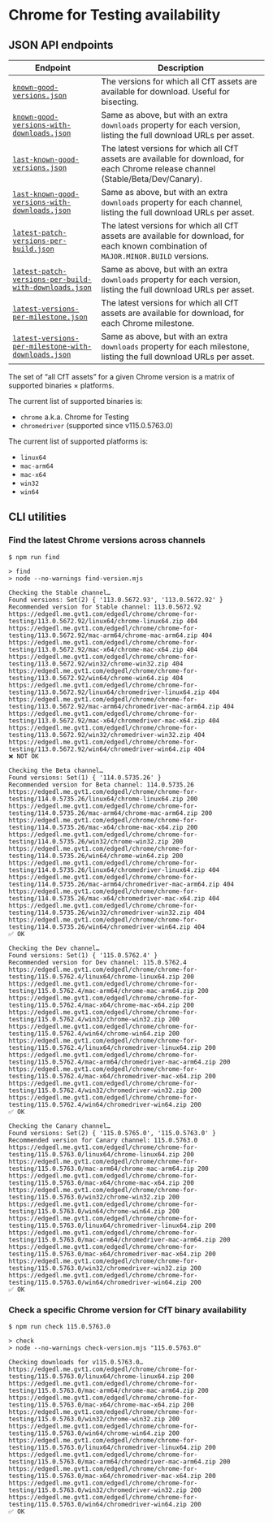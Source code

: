 # Chrome for Testing availability

## JSON API endpoints

| Endpoint                                                                                                                                                         | Description                                                                                                                          |
| ---------------------------------------------------------------------------------------------------------------------------------------------------------------- | ------------------------------------------------------------------------------------------------------------------------------------ |
| [`known-good-versions.json`](https://googlechromelabs.github.io/chrome-for-testing/known-good-versions.json)                                                     | The versions for which all CfT assets are available for download. Useful for bisecting.                                              |
| [`known-good-versions-with-downloads.json`](https://googlechromelabs.github.io/chrome-for-testing/known-good-versions-with-downloads.json)                       | Same as above, but with an extra `downloads` property for each version, listing the full download URLs per asset.                    |
| [`last-known-good-versions.json`](https://googlechromelabs.github.io/chrome-for-testing/last-known-good-versions.json)                                           | The latest versions for which all CfT assets are available for download, for each Chrome release channel (Stable/Beta/Dev/Canary).   |
| [`last-known-good-versions-with-downloads.json`](https://googlechromelabs.github.io/chrome-for-testing/last-known-good-versions-with-downloads.json)             | Same as above, but with an extra `downloads` property for each channel, listing the full download URLs per asset.                    |
| [`latest-patch-versions-per-build.json`](https://googlechromelabs.github.io/chrome-for-testing/latest-patch-versions-per-build.json)                             | The latest versions for which all CfT assets are available for download, for each known combination of `MAJOR.MINOR.BUILD` versions. |
| [`latest-patch-versions-per-build-with-downloads.json`](https://googlechromelabs.github.io/chrome-for-testing/latest-versions-per-milestone-with-downloads.json) | Same as above, but with an extra `downloads` property for each version, listing the full download URLs per asset.                    |
| [`latest-versions-per-milestone.json`](https://googlechromelabs.github.io/chrome-for-testing/latest-versions-per-milestone.json)                                 | The latest versions for which all CfT assets are available for download, for each Chrome milestone.                                  |
| [`latest-versions-per-milestone-with-downloads.json`](https://googlechromelabs.github.io/chrome-for-testing/latest-versions-per-milestone-with-downloads.json)   | Same as above, but with an extra `downloads` property for each milestone, listing the full download URLs per asset.                  |

The set of “all CfT assets” for a given Chrome version is a matrix of supported binaries × platforms.

The current list of supported binaries is:

- `chrome` a.k.a. Chrome for Testing
- `chromedriver` (supported since v115.0.5763.0)

The current list of supported platforms is:

- `linux64`
- `mac-arm64`
- `mac-x64`
- `win32`
- `win64`

## CLI utilities

### Find the latest Chrome versions across channels

```
$ npm run find

> find
> node --no-warnings find-version.mjs

Checking the Stable channel…
Found versions: Set(2) { '113.0.5672.93', '113.0.5672.92' }
Recommended version for Stable channel: 113.0.5672.92
https://edgedl.me.gvt1.com/edgedl/chrome/chrome-for-testing/113.0.5672.92/linux64/chrome-linux64.zip 404
https://edgedl.me.gvt1.com/edgedl/chrome/chrome-for-testing/113.0.5672.92/mac-arm64/chrome-mac-arm64.zip 404
https://edgedl.me.gvt1.com/edgedl/chrome/chrome-for-testing/113.0.5672.92/mac-x64/chrome-mac-x64.zip 404
https://edgedl.me.gvt1.com/edgedl/chrome/chrome-for-testing/113.0.5672.92/win32/chrome-win32.zip 404
https://edgedl.me.gvt1.com/edgedl/chrome/chrome-for-testing/113.0.5672.92/win64/chrome-win64.zip 404
https://edgedl.me.gvt1.com/edgedl/chrome/chrome-for-testing/113.0.5672.92/linux64/chromedriver-linux64.zip 404
https://edgedl.me.gvt1.com/edgedl/chrome/chrome-for-testing/113.0.5672.92/mac-arm64/chromedriver-mac-arm64.zip 404
https://edgedl.me.gvt1.com/edgedl/chrome/chrome-for-testing/113.0.5672.92/mac-x64/chromedriver-mac-x64.zip 404
https://edgedl.me.gvt1.com/edgedl/chrome/chrome-for-testing/113.0.5672.92/win32/chromedriver-win32.zip 404
https://edgedl.me.gvt1.com/edgedl/chrome/chrome-for-testing/113.0.5672.92/win64/chromedriver-win64.zip 404
❌ NOT OK

Checking the Beta channel…
Found versions: Set(1) { '114.0.5735.26' }
Recommended version for Beta channel: 114.0.5735.26
https://edgedl.me.gvt1.com/edgedl/chrome/chrome-for-testing/114.0.5735.26/linux64/chrome-linux64.zip 200
https://edgedl.me.gvt1.com/edgedl/chrome/chrome-for-testing/114.0.5735.26/mac-arm64/chrome-mac-arm64.zip 200
https://edgedl.me.gvt1.com/edgedl/chrome/chrome-for-testing/114.0.5735.26/mac-x64/chrome-mac-x64.zip 200
https://edgedl.me.gvt1.com/edgedl/chrome/chrome-for-testing/114.0.5735.26/win32/chrome-win32.zip 200
https://edgedl.me.gvt1.com/edgedl/chrome/chrome-for-testing/114.0.5735.26/win64/chrome-win64.zip 200
https://edgedl.me.gvt1.com/edgedl/chrome/chrome-for-testing/114.0.5735.26/linux64/chromedriver-linux64.zip 404
https://edgedl.me.gvt1.com/edgedl/chrome/chrome-for-testing/114.0.5735.26/mac-arm64/chromedriver-mac-arm64.zip 404
https://edgedl.me.gvt1.com/edgedl/chrome/chrome-for-testing/114.0.5735.26/mac-x64/chromedriver-mac-x64.zip 404
https://edgedl.me.gvt1.com/edgedl/chrome/chrome-for-testing/114.0.5735.26/win32/chromedriver-win32.zip 404
https://edgedl.me.gvt1.com/edgedl/chrome/chrome-for-testing/114.0.5735.26/win64/chromedriver-win64.zip 404
✅ OK

Checking the Dev channel…
Found versions: Set(1) { '115.0.5762.4' }
Recommended version for Dev channel: 115.0.5762.4
https://edgedl.me.gvt1.com/edgedl/chrome/chrome-for-testing/115.0.5762.4/linux64/chrome-linux64.zip 200
https://edgedl.me.gvt1.com/edgedl/chrome/chrome-for-testing/115.0.5762.4/mac-arm64/chrome-mac-arm64.zip 200
https://edgedl.me.gvt1.com/edgedl/chrome/chrome-for-testing/115.0.5762.4/mac-x64/chrome-mac-x64.zip 200
https://edgedl.me.gvt1.com/edgedl/chrome/chrome-for-testing/115.0.5762.4/win32/chrome-win32.zip 200
https://edgedl.me.gvt1.com/edgedl/chrome/chrome-for-testing/115.0.5762.4/win64/chrome-win64.zip 200
https://edgedl.me.gvt1.com/edgedl/chrome/chrome-for-testing/115.0.5762.4/linux64/chromedriver-linux64.zip 200
https://edgedl.me.gvt1.com/edgedl/chrome/chrome-for-testing/115.0.5762.4/mac-arm64/chromedriver-mac-arm64.zip 200
https://edgedl.me.gvt1.com/edgedl/chrome/chrome-for-testing/115.0.5762.4/mac-x64/chromedriver-mac-x64.zip 200
https://edgedl.me.gvt1.com/edgedl/chrome/chrome-for-testing/115.0.5762.4/win32/chromedriver-win32.zip 200
https://edgedl.me.gvt1.com/edgedl/chrome/chrome-for-testing/115.0.5762.4/win64/chromedriver-win64.zip 200
✅ OK

Checking the Canary channel…
Found versions: Set(2) { '115.0.5765.0', '115.0.5763.0' }
Recommended version for Canary channel: 115.0.5763.0
https://edgedl.me.gvt1.com/edgedl/chrome/chrome-for-testing/115.0.5763.0/linux64/chrome-linux64.zip 200
https://edgedl.me.gvt1.com/edgedl/chrome/chrome-for-testing/115.0.5763.0/mac-arm64/chrome-mac-arm64.zip 200
https://edgedl.me.gvt1.com/edgedl/chrome/chrome-for-testing/115.0.5763.0/mac-x64/chrome-mac-x64.zip 200
https://edgedl.me.gvt1.com/edgedl/chrome/chrome-for-testing/115.0.5763.0/win32/chrome-win32.zip 200
https://edgedl.me.gvt1.com/edgedl/chrome/chrome-for-testing/115.0.5763.0/win64/chrome-win64.zip 200
https://edgedl.me.gvt1.com/edgedl/chrome/chrome-for-testing/115.0.5763.0/linux64/chromedriver-linux64.zip 200
https://edgedl.me.gvt1.com/edgedl/chrome/chrome-for-testing/115.0.5763.0/mac-arm64/chromedriver-mac-arm64.zip 200
https://edgedl.me.gvt1.com/edgedl/chrome/chrome-for-testing/115.0.5763.0/mac-x64/chromedriver-mac-x64.zip 200
https://edgedl.me.gvt1.com/edgedl/chrome/chrome-for-testing/115.0.5763.0/win32/chromedriver-win32.zip 200
https://edgedl.me.gvt1.com/edgedl/chrome/chrome-for-testing/115.0.5763.0/win64/chromedriver-win64.zip 200
✅ OK
```

### Check a specific Chrome version for CfT binary availability

```
$ npm run check 115.0.5763.0

> check
> node --no-warnings check-version.mjs "115.0.5763.0"

Checking downloads for v115.0.5763.0…
https://edgedl.me.gvt1.com/edgedl/chrome/chrome-for-testing/115.0.5763.0/linux64/chrome-linux64.zip 200
https://edgedl.me.gvt1.com/edgedl/chrome/chrome-for-testing/115.0.5763.0/mac-arm64/chrome-mac-arm64.zip 200
https://edgedl.me.gvt1.com/edgedl/chrome/chrome-for-testing/115.0.5763.0/mac-x64/chrome-mac-x64.zip 200
https://edgedl.me.gvt1.com/edgedl/chrome/chrome-for-testing/115.0.5763.0/win32/chrome-win32.zip 200
https://edgedl.me.gvt1.com/edgedl/chrome/chrome-for-testing/115.0.5763.0/win64/chrome-win64.zip 200
https://edgedl.me.gvt1.com/edgedl/chrome/chrome-for-testing/115.0.5763.0/linux64/chromedriver-linux64.zip 200
https://edgedl.me.gvt1.com/edgedl/chrome/chrome-for-testing/115.0.5763.0/mac-arm64/chromedriver-mac-arm64.zip 200
https://edgedl.me.gvt1.com/edgedl/chrome/chrome-for-testing/115.0.5763.0/mac-x64/chromedriver-mac-x64.zip 200
https://edgedl.me.gvt1.com/edgedl/chrome/chrome-for-testing/115.0.5763.0/win32/chromedriver-win32.zip 200
https://edgedl.me.gvt1.com/edgedl/chrome/chrome-for-testing/115.0.5763.0/win64/chromedriver-win64.zip 200
✅ OK
```
